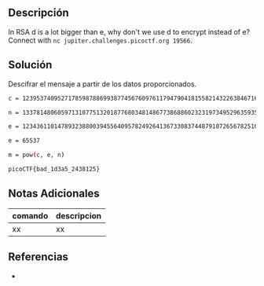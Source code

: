 ## Descripción
In RSA d is a lot bigger than e, why don't we use d to encrypt instead of e? Connect with `nc jupiter.challenges.picoctf.org 19566`.

## Solución
Descifrar el mensaje a partir de los datos proporcionados.

```bash
c = 123953740952717859878869938774567609761179479041815582143226384671658293755861992512998636254339771376624588183308175431871342768783440991261021920195794841573314940597017315930724127884349944554956714478780730860164696640040826056284398016105863740146866022642737967393472652554578705565332253317237887763559

n = 133781480605971310775132018776803481486773868860232319734952963593578182080161661029312116021872209214245383286494895933998728802984871940266540282460211783000322750116503425769550226409925180907485942283125051208393789598516660827701036576228802633429510216073156287433000008214234105364607354777139742318129

e = 123436110147893238800394556409578249264136733083744879107265678251065491130282061748042698685118186962726461112822678215862324061029528683888145999055290063510309965701142417668977678747801481797855967555784149409949623713552568047943584440353604310122082165975456993809663816433151352053868541758435154830213

e = 65537

m = pow(c, e, n)

picoCTF{bad_1d3a5_2438125}
```

## Notas Adicionales
|comando|descripcion|
|---|---|
|xx|xx|

## Referencias
- []()
